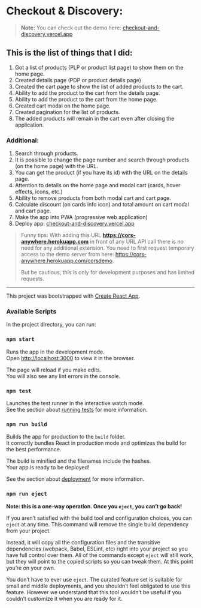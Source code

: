 # Checkout & Discovery:

> **Note:** You can check out the demo here: [checkout-and-discovery.vercel.app](https://checkout-and-discovery.vercel.app/)

## **This is the list of things that I did:**

1. Got a list of products (PLP or product list page) to show them on the home page.
2. Created details page (PDP or product details page)
3. Created the cart page to show the list of added products to the cart.
4. Ability to add the product to the cart from the details page.
5. Ability to add the product to the cart from the home page.
6. Created cart modal on the home page.
7. Created pagination for the list of products.
8. The added products will remain in the cart even after closing the application.

### **Additional:**

1. Search through products.
2. It is possible to change the page number and search through products (on the home page) with the URL.
3. You can get the product (if you have its id) with the URL on the details page.
4. Attention to details on the home page and modal cart (cards, hover effects, icons, etc.)
5. Ability to remove products from both modal cart and cart page.
6. Calculate discount (on cards info icon) and total amount on cart modal and cart page.
7. Make the app into PWA (progressive web application)
8. Deploy app: [checkout-and-discovery.vercel.app](https://checkout-and-discovery.vercel.app/)

> Funny tips: With adding this URL **https://cors-anywhere.herokuapp.com** in front of any URL API call there is no need for any additional extension. You need to first request temporary access to the demo server from here:
> https://cors-anywhere.herokuapp.com/corsdemo.
>
> But be cautious, this is only for development purposes and has limited requests.

---

This project was bootstrapped with [Create React App](https://github.com/facebook/create-react-app).

### Available Scripts

In the project directory, you can run:

### `npm start`

Runs the app in the development mode.\
Open [http://localhost:3000](http://localhost:3000) to view it in the browser.

The page will reload if you make edits.\
You will also see any lint errors in the console.

### `npm test`

Launches the test runner in the interactive watch mode.\
See the section about [running tests](https://facebook.github.io/create-react-app/docs/running-tests) for more information.

### `npm run build`

Builds the app for production to the `build` folder.\
It correctly bundles React in production mode and optimizes the build for the best performance.

The build is minified and the filenames include the hashes.\
Your app is ready to be deployed!

See the section about [deployment](https://facebook.github.io/create-react-app/docs/deployment) for more information.

### `npm run eject`

**Note: this is a one-way operation. Once you `eject`, you can’t go back!**

If you aren’t satisfied with the build tool and configuration choices, you can `eject` at any time. This command will remove the single build dependency from your project.

Instead, it will copy all the configuration files and the transitive dependencies (webpack, Babel, ESLint, etc) right into your project so you have full control over them. All of the commands except `eject` will still work, but they will point to the copied scripts so you can tweak them. At this point you’re on your own.

You don’t have to ever use `eject`. The curated feature set is suitable for small and middle deployments, and you shouldn’t feel obligated to use this feature. However we understand that this tool wouldn’t be useful if you couldn’t customize it when you are ready for it.
